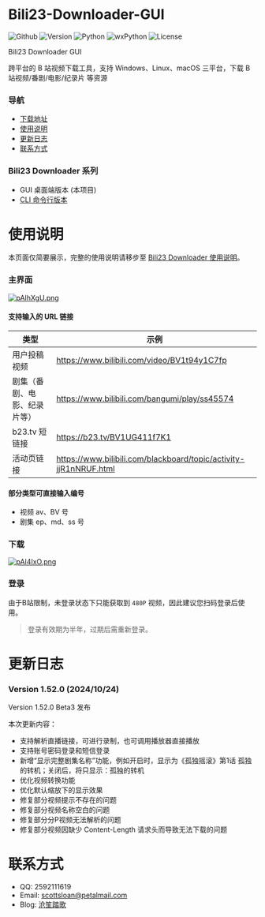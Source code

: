 # Bili23-Downloader-GUI
![Github](https://img.shields.io/badge/GitHub-black?logo=github&style=flat) ![Version](https://img.shields.io/github/v/release/ScottSloan/Bili23-Downloader?style=flat) ![Python](https://img.shields.io/badge/Python-3.11.9-green?style=flat) ![wxPython](https://img.shields.io/badge/wxPython-4.2.2-green?style=flat) ![License](https://img.shields.io/badge/license-MIT-orange?style=flat)

Bili23 Downloader GUI

跨平台的 B 站视频下载工具，支持 Windows、Linux、macOS 三平台，下载 B 站视频/番剧/电影/纪录片 等资源  

### **导航**
+ [下载地址](https://github.com/ScottSloan/Bili23-Downloader/releases)
+ [使用说明](#使用说明)
+ [更新日志](#更新日志) 
+ [联系方式](#联系方式)

### **Bili23 Downloader 系列**
* GUI 桌面端版本 (本项目)
* [CLI 命令行版本](https://github.com/ScottSloan/Bili23-Downloader-CLI) 

# 使用说明
本页面仅简要展示，完整的使用说明请移步至 [Bili23 Downloader 使用说明](https://www.scott-sloan.cn/archives/12/)。

### **主界面**
[![pAlhXgU.png](https://s21.ax1x.com/2024/09/27/pAlhXgU.png)](https://imgse.com/i/pAlhXgU)

#### **支持输入的 URL 链接**
| 类型 | 示例  |
| ---- | ---- |
| 用户投稿视频 | https://www.bilibili.com/video/BV1t94y1C7fp |
| 剧集（番剧、电影、纪录片等） | https://www.bilibili.com/bangumi/play/ss45574 |
| b23.tv 短链接 | https://b23.tv/BV1UG411f7K1 |
| 活动页链接 | https://www.bilibili.com/blackboard/topic/activity-jjR1nNRUF.html |

#### **部分类型可直接输入编号**
- 视频 av、BV 号
- 剧集 ep、md、ss 号

### **下载**
[![pAl4IxO.png](https://s21.ax1x.com/2024/09/27/pAl4IxO.png)](https://imgse.com/i/pAl4IxO)

### **登录**
由于B站限制，未登录状态下只能获取到 `480P` 视频，因此建议您扫码登录后使用。

> 登录有效期为半年，过期后需重新登录。

# 更新日志
### **Version 1.52.0 (2024/10/24)**
Version 1.52.0 Beta3 发布

本次更新内容：
* 支持解析直播链接，可进行录制，也可调用播放器直接播放
* 支持账号密码登录和短信登录
* 新增“显示完整剧集名称”功能，例如开启时，显示为《孤独摇滚》第1话 孤独的转机；关闭后，将只显示：孤独的转机
* 优化视频转换功能
* 优化默认缩放下的显示效果
* 修复部分视频提示不存在的问题
* 修复部分视频名称空白的问题
* 修复部分分P视频无法解析的问题
* 修复部分视频因缺少 Content-Length 请求头而导致无法下载的问题

# 联系方式
- QQ: 2592111619
- Email: scottsloan@petalmail.com
- Blog: [沧笙踏歌](https://www.scott-sloan.cn)
